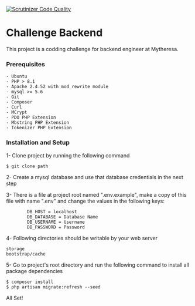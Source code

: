 [![Scrutinizer Code Quality](https://scrutinizer-ci.com/g/ekomi-ltd/smart-forms/badges/quality-score.png?b=master&s=1f7d7b6b2ef60be541757d8a5a344ad4d2a51b0f)](https://scrutinizer-ci.com/g/ekomi-ltd/smart-forms/?branch=master)

# Challenge Backend

This project is a codding challenge for backend engineer at Mytheresa.

### Prerequisites

```
- Ubuntu 
- PHP > 8.1
- Apache 2.4.52 with mod_rewrite module
- mysql >= 5.6
- Git
- Composer
- Curl
- MCrypt
- PDO PHP Extension
- Mbstring PHP Extension
- Tokenizer PHP Extension
```

### Installation and Setup

1- Clone project by running the following command

    $ git clone path

2- Create a mysql database and use that database credentials in the next step

3- There is a file at project root named ".env.example", make a copy of this file with name ".env" and change the values in the following keys:

            DB_HOST = localhost
            DB_DATABASE = Database Name
            DB_USERNAME = Username
            DB_PASSWORD = Password

4- Following directories should be writable by your web server

    storage
    bootstrap/cache

5- Go to project's root directory and run the following command to install all package dependencies

    $ composer install
    $ php artisan migrate:refresh --seed

All Set!
